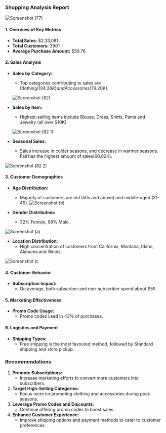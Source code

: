 ### Shopping Analysis Report

![Screenshot (77)](https://github.com/user-attachments/assets/a7f32385-ca41-49e0-9f72-728097431b0e)

#### 1. Overview of Key Metrics
- **Total Sales:** $2,33,081
- **Total Customers:** 3901
- **Average Purchase Amount:** $59.76

#### 2. Sales Analysis
- **Sales by Category:**
  - Top categories contributing to sales are Clothing($104.26K) and Accessories($76.20K).
    
  ![Screenshot (82)](https://github.com/user-attachments/assets/c07c12aa-b30d-48e9-9d65-9bc2100b8230)
  
- **Sales by Item:**
  - Highest-selling items include Blouse, Dress, Shirts, Pants and Jewelry (all over $10K)
    
  ![Screenshot (82 1)](https://github.com/user-attachments/assets/6326d359-6ea3-4d47-b449-35b26bc29dda)

- **Seasonal Sales:**
  - Sales increase in colder seasons, and decrease in warmer seasons. Fall has the highest amount of 
    sales(60.02K).

    
![Screenshot (82 2)](https://github.com/user-attachments/assets/5dfaafdf-0c22-4602-949c-0f86fc3c5620)

#### 3. Customer Demographics
- **Age Distribution:**
  - Majority of customers are old (50s and above) and middle-aged (31-49).
![Screenshot (b)](https://github.com/user-attachments/assets/ac64828b-cb4f-4574-b33e-f812f5115215)

    
- **Gender Distribution:**
  - 32% Female, 68% Male.
 
![Screenshot (a)](https://github.com/user-attachments/assets/70f2680a-1a38-4683-8ed5-dcf21318350e)

- **Location Distribution:**
  - High concentration of customers from California, Montana, Idaho, Alabama and Illinois.
 
![Screenshot (c](https://github.com/user-attachments/assets/91426602-34ce-4759-982e-c29d20a91966)


#### 4. Customer Behavior
- **Subscription Impact:**
  - On average, both subscriber and non-subscriber spend about $59.



#### 5. Marketing Effectiveness
- **Promo Code Usage:**
  - Promo codes used in 43% of purchases.

#### 6. Logistics and Payment
- **Shipping Types:**
  - Free shipping is the most favoured method, followed by Standard shipping and store pickup.

### Recommendations
1. **Promote Subscriptions:**
   - Increase marketing efforts to convert more customers into subscribers.
2. **Target High-Selling Categories:**
   - Focus more on promoting clothing and accessories during peak seasons.
3. **Leverage Promo Codes and Discounts:**
   - Continue offering promo codes to boost sales.
4. **Enhance Customer Experience:**
   - Improve shipping options and payment methods to cater to customer preferences.
  



